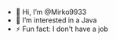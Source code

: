 - 👋 Hi, I’m @Mirko9933
- 👀 I’m interested in a Java
- ⚡ Fun fact: I don't have a job

<!---
Mirko9933/Mirko9933 is a ✨ special ✨ repository because its `README.md` (this file) appears on your GitHub profile.
You can click the Preview link to take a look at your changes.
--->
